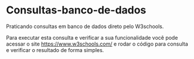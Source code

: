 # Consultas-banco-de-dados
Praticando consultas em banco de dados direto pelo W3schools.

Para executar esta consulta e verificar a sua funcionalidade você pode acessar o site https://www.w3schools.com/ e rodar o código para consulta e verificar o resultado de forma simples.

